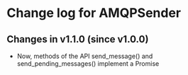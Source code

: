 # Change log for AMQPSender

## Changes in v1.1.0 (since v1.0.0)

 * Now, methods of the API send_message() and send_pending_messages() implement a Promise
